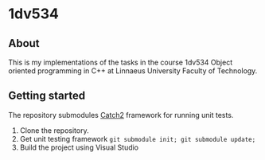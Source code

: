 # 1dv534
## About
This is my implementations of the tasks in the course 1dv534 Object oriented programming in C++ at Linnaeus University Faculty of Technology.
## Getting started
The repository submodules [Catch2](https://github.com/catchorg/Catch2) framework for running unit tests.
1. Clone the repository.
2. Get unit testing framework `git submodule init; git submodule update;`
3. Build the project using Visual Studio